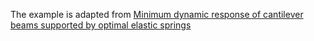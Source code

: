 The example is adapted from [Minimum dynamic response of cantilever beams supported by optimal elastic springs](http://dx.doi.org/10.12989/sem.2014.51.3.377)
